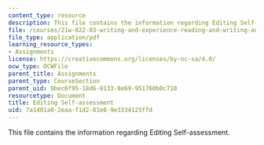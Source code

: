 ```yaml
---
content_type: resource
description: This file contains the information regarding Editing Self-assessment.
file: /courses/21w-022-03-writing-and-experience-reading-and-writing-autobiography-spring-2014/7a1401a02eaaf1d201e89e3334125ffd_MIT21W_022_03S14_esa.pdf
file_type: application/pdf
learning_resource_types:
- Assignments
license: https://creativecommons.org/licenses/by-nc-sa/4.0/
ocw_type: OCWFile
parent_title: Assignments
parent_type: CourseSection
parent_uid: 9bec6f95-18d6-0133-8e69-951760b0c710
resourcetype: Document
title: Editing Self-assessment
uid: 7a1401a0-2eaa-f1d2-01e8-9e3334125ffd
---
```

This file contains the information regarding Editing Self-assessment.